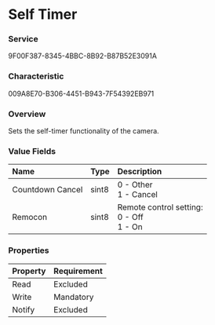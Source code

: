# Self Timer

### Service

9F00F387-8345-4BBC-8B92-B87B52E3091A

### Characteristic

009A8E70-B306-4451-B943-7F54392EB971

### Overview

Sets the self-timer functionality of the camera.

### Value Fields

| Name | Type | Description |
|:--|:--|:--|
| Countdown Cancel | sint8 | 0 - Other<br>1 - Cancel |
| Remocon | sint8 | Remote control setting:<br>0 - Off<br>1 - On |

### Properties

| Property | Requirement |
|:--|:--|
| Read | Excluded |
| Write | Mandatory |
| Notify | Excluded |